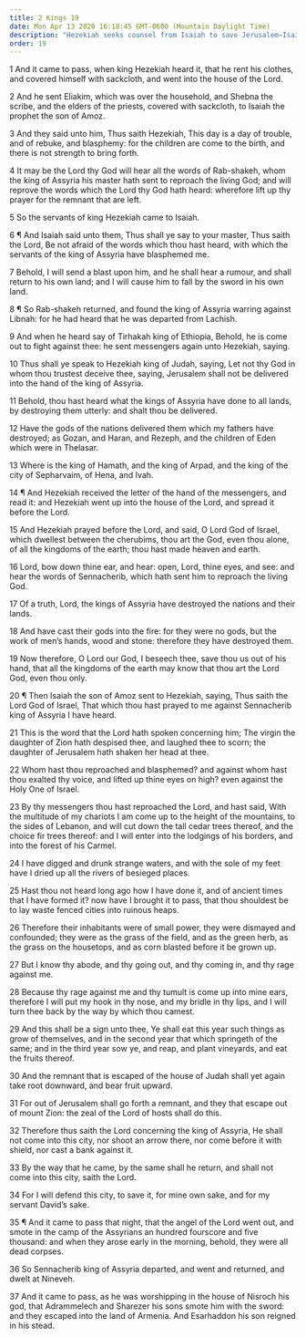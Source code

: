 ```yaml
---
title: 2 Kings 19
date: Mon Apr 13 2020 16:18:45 GMT-0600 (Mountain Daylight Time)
description: "Hezekiah seeks counsel from Isaiah to save Jerusalem—Isaiah prophesies the defeat of the Assyrians and the death of Sennacherib—Hezekiah prays for deliverance—Sennacherib sends a blasphemous letter—Isaiah prophesies that the Assyrians will be destroyed and that a remnant of Judah will flourish—An angel slays 185,000 Assyrians—Sennacherib is slain by his sons."
order: 19
---
```


1 And it came to pass, when king Hezekiah heard it, that he rent his clothes, and covered himself with sackcloth, and went into the house of the Lord.

2 And he sent Eliakim, which was over the household, and Shebna the scribe, and the elders of the priests, covered with sackcloth, to Isaiah the prophet the son of Amoz.

3 And they said unto him, Thus saith Hezekiah, This day is a day of trouble, and of rebuke, and blasphemy: for the children are come to the birth, and there is not strength to bring forth.

4 It may be the Lord thy God will hear all the words of Rab-shakeh, whom the king of Assyria his master hath sent to reproach the living God; and will reprove the words which the Lord thy God hath heard: wherefore lift up thy prayer for the remnant that are left.

5 So the servants of king Hezekiah came to Isaiah.

6 ¶ And Isaiah said unto them, Thus shall ye say to your master, Thus saith the Lord, Be not afraid of the words which thou hast heard, with which the servants of the king of Assyria have blasphemed me.

7 Behold, I will send a blast upon him, and he shall hear a rumour, and shall return to his own land; and I will cause him to fall by the sword in his own land.

8 ¶ So Rab-shakeh returned, and found the king of Assyria warring against Libnah: for he had heard that he was departed from Lachish.

9 And when he heard say of Tirhakah king of Ethiopia, Behold, he is come out to fight against thee: he sent messengers again unto Hezekiah, saying.

10 Thus shall ye speak to Hezekiah king of Judah, saying, Let not thy God in whom thou trustest deceive thee, saying, Jerusalem shall not be delivered into the hand of the king of Assyria.

11 Behold, thou hast heard what the kings of Assyria have done to all lands, by destroying them utterly: and shalt thou be delivered.

12 Have the gods of the nations delivered them which my fathers have destroyed; as Gozan, and Haran, and Rezeph, and the children of Eden which were in Thelasar.

13 Where is the king of Hamath, and the king of Arpad, and the king of the city of Sepharvaim, of Hena, and Ivah.

14 ¶ And Hezekiah received the letter of the hand of the messengers, and read it: and Hezekiah went up into the house of the Lord, and spread it before the Lord.

15 And Hezekiah prayed before the Lord, and said, O Lord God of Israel, which dwellest between the cherubims, thou art the God, even thou alone, of all the kingdoms of the earth; thou hast made heaven and earth.

16 Lord, bow down thine ear, and hear: open, Lord, thine eyes, and see: and hear the words of Sennacherib, which hath sent him to reproach the living God.

17 Of a truth, Lord, the kings of Assyria have destroyed the nations and their lands.

18 And have cast their gods into the fire: for they were no gods, but the work of men’s hands, wood and stone: therefore they have destroyed them.

19 Now therefore, O Lord our God, I beseech thee, save thou us out of his hand, that all the kingdoms of the earth may know that thou art the Lord God, even thou only.

20 ¶ Then Isaiah the son of Amoz sent to Hezekiah, saying, Thus saith the Lord God of Israel, That which thou hast prayed to me against Sennacherib king of Assyria I have heard.

21 This is the word that the Lord hath spoken concerning him; The virgin the daughter of Zion hath despised thee, and laughed thee to scorn; the daughter of Jerusalem hath shaken her head at thee.

22 Whom hast thou reproached and blasphemed? and against whom hast thou exalted thy voice, and lifted up thine eyes on high? even against the Holy One of Israel.

23 By thy messengers thou hast reproached the Lord, and hast said, With the multitude of my chariots I am come up to the height of the mountains, to the sides of Lebanon, and will cut down the tall cedar trees thereof, and the choice fir trees thereof: and I will enter into the lodgings of his borders, and into the forest of his Carmel.

24 I have digged and drunk strange waters, and with the sole of my feet have I dried up all the rivers of besieged places.

25 Hast thou not heard long ago how I have done it, and of ancient times that I have formed it? now have I brought it to pass, that thou shouldest be to lay waste fenced cities into ruinous heaps.

26 Therefore their inhabitants were of small power, they were dismayed and confounded; they were as the grass of the field, and as the green herb, as the grass on the housetops, and as corn blasted before it be grown up.

27 But I know thy abode, and thy going out, and thy coming in, and thy rage against me.

28 Because thy rage against me and thy tumult is come up into mine ears, therefore I will put my hook in thy nose, and my bridle in thy lips, and I will turn thee back by the way by which thou camest.

29 And this shall be a sign unto thee, Ye shall eat this year such things as grow of themselves, and in the second year that which springeth of the same; and in the third year sow ye, and reap, and plant vineyards, and eat the fruits thereof.

30 And the remnant that is escaped of the house of Judah shall yet again take root downward, and bear fruit upward.

31 For out of Jerusalem shall go forth a remnant, and they that escape out of mount Zion: the zeal of the Lord of hosts shall do this.

32 Therefore thus saith the Lord concerning the king of Assyria, He shall not come into this city, nor shoot an arrow there, nor come before it with shield, nor cast a bank against it.

33 By the way that he came, by the same shall he return, and shall not come into this city, saith the Lord.

34 For I will defend this city, to save it, for mine own sake, and for my servant David’s sake.

35 ¶ And it came to pass that night, that the angel of the Lord went out, and smote in the camp of the Assyrians an hundred fourscore and five thousand: and when they arose early in the morning, behold, they were all dead corpses.

36 So Sennacherib king of Assyria departed, and went and returned, and dwelt at Nineveh.

37 And it came to pass, as he was worshipping in the house of Nisroch his god, that Adrammelech and Sharezer his sons smote him with the sword: and they escaped into the land of Armenia. And Esarhaddon his son reigned in his stead.
